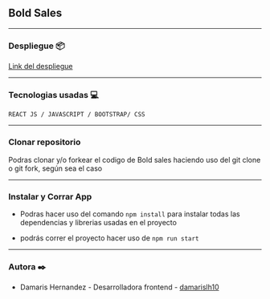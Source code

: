 
##  Bold Sales

*********************

### Despliegue 📦

[Link del despliegue](https://bold-sales.vercel.app/)


**********************
 ### Tecnologias usadas 💻

`REACT JS / JAVASCRIPT / BOOTSTRAP/ CSS`

*********************

### Clonar repositorio

Podras clonar y/o forkear el codigo de Bold sales haciendo uso del git clone o git fork, según sea el caso

*********************

### Instalar y Corrar  App

- Podras hacer uso del comando  `npm install` para instalar todas las dependencias y librerias usadas en el proyecto

- podrás correr el proyecto hacer uso de `npm run start`

**********************

### Autora ✒️
* Damaris Hernandez - Desarrolladora frontend - [damarislh10](https://github.com/damarislh10)
